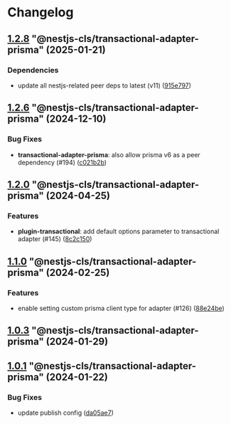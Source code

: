 # Changelog

<!-- MONODEPLOY:BELOW -->

## [1.2.8](https://github.com/Papooch/nestjs-cls/compare/@nestjs-cls/transactional-adapter-prisma@1.2.7...@nestjs-cls/transactional-adapter-prisma@1.2.8) "@nestjs-cls/transactional-adapter-prisma" (2025-01-21)<a name="1.2.8"></a>

### Dependencies

* update all nestjs-related peer deps to latest (v11) ([915e797](https://github.com/Papooch/nestjs-cls/commits/915e797))




## [1.2.6](https://github.com/Papooch/nestjs-cls/compare/@nestjs-cls/transactional-adapter-prisma@1.2.5...@nestjs-cls/transactional-adapter-prisma@1.2.6) "@nestjs-cls/transactional-adapter-prisma" (2024-12-10)<a name="1.2.6"></a>

### Bug Fixes

* **transactional-adapter-prisma**: also allow prisma v6 as a peer dependency (#194) ([c021b2b](https://github.com/Papooch/nestjs-cls/commits/c021b2b))




## [1.2.0](https://github.com/Papooch/nestjs-cls/compare/@nestjs-cls/transactional-adapter-prisma@1.1.2...@nestjs-cls/transactional-adapter-prisma@1.2.0) "@nestjs-cls/transactional-adapter-prisma" (2024-04-25)<a name="1.2.0"></a>

### Features

* **plugin-transactional**: add default options parameter to transactional adapter  (#145) ([8c2c150](https://github.com/Papooch/nestjs-cls/commits/8c2c150))




## [1.1.0](https://github.com/Papooch/nestjs-cls/compare/@nestjs-cls/transactional-adapter-prisma@1.0.7...@nestjs-cls/transactional-adapter-prisma@1.1.0) "@nestjs-cls/transactional-adapter-prisma" (2024-02-25)<a name="1.1.0"></a>

### Features

* enable setting custom prisma client type for adapter (#126) ([88e24be](https://github.com/Papooch/nestjs-cls/commits/88e24be))




## [1.0.3](https://github.com/Papooch/nestjs-cls/compare/@nestjs-cls/transactional-adapter-prisma@1.0.2...@nestjs-cls/transactional-adapter-prisma@1.0.3) "@nestjs-cls/transactional-adapter-prisma" (2024-01-29)<a name="1.0.3"></a>



## [1.0.1](https://github.com/Papooch/nestjs-cls/compare/@nestjs-cls/transactional-adapter-prisma@1.0.0...@nestjs-cls/transactional-adapter-prisma@1.0.1) "@nestjs-cls/transactional-adapter-prisma" (2024-01-22)<a name="1.0.1"></a>

### Bug Fixes

* update publish config ([da05ae7](https://github.com/Papooch/nestjs-cls/commits/da05ae7))


